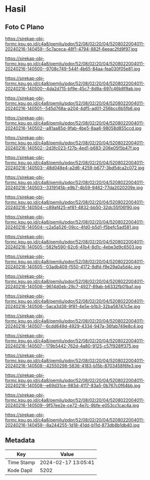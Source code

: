 # Hasil

## Foto C Plano

https://sirekap-obj-formc.kpu.go.id/c4a8/pemilu/pdpr/52/08/02/20/04/5208022004011-20240216-140459--5c7aceca-48f1-4794-882f-6eeac2fd9f97.jpg

https://sirekap-obj-formc.kpu.go.id/c4a8/pemilu/pdpr/52/08/02/20/04/5208022004011-20240216-140500--9708c749-544f-4b65-84aa-fea030f05e81.jpg

https://sirekap-obj-formc.kpu.go.id/c4a8/pemilu/pdpr/52/08/02/20/04/5208022004011-20240216-140500--4da2d715-bf9e-45c7-8d9a-697c46b8f9ab.jpg

https://sirekap-obj-formc.kpu.go.id/c4a8/pemilu/pdpr/52/08/02/20/04/5208022004011-20240216-140501--545d768a-a204-4df5-ad01-256bcc6b5fb6.jpg

https://sirekap-obj-formc.kpu.go.id/c4a8/pemilu/pdpr/52/08/02/20/04/5208022004011-20240216-140502--a81aa85d-9fab-4be5-8aa6-98058d855ccd.jpg

https://sirekap-obj-formc.kpu.go.id/c4a8/pemilu/pdpr/52/08/02/20/04/5208022004011-20240216-140502--2d3fc023-f27b-4ed1-b683-206e05f5b47f.jpg

https://sirekap-obj-formc.kpu.go.id/c4a8/pemilu/pdpr/52/08/02/20/04/5208022004011-20240216-140503--48d048e4-a2d6-4259-b677-3bd5dca2c072.jpg

https://sirekap-obj-formc.kpu.go.id/c4a8/pemilu/pdpr/52/08/02/20/04/5208022004011-20240216-140503--3319145b-e9b7-4b59-9462-77da2020209e.jpg

https://sirekap-obj-formc.kpu.go.id/c4a8/pemilu/pdpr/52/08/02/20/04/5208022004011-20240216-140504--c89af425-ef81-4832-bb50-32dc55f06f90.jpg

https://sirekap-obj-formc.kpu.go.id/c4a8/pemilu/pdpr/52/08/02/20/04/5208022004011-20240216-140504--c2a5a526-09cc-4fd0-b5d1-f5befc5ad581.jpg

https://sirekap-obj-formc.kpu.go.id/c4a8/pemilu/pdpr/52/08/02/20/04/5208022004011-20240216-140505--582fe590-62c6-41b4-8d1c-4ebe3d9c6503.jpg

https://sirekap-obj-formc.kpu.go.id/c4a8/pemilu/pdpr/52/08/02/20/04/5208022004011-20240216-140505--03adb409-f550-4172-8dfd-f9e29a0a5d4c.jpg

https://sirekap-obj-formc.kpu.go.id/c4a8/pemilu/pdpr/52/08/02/20/04/5208022004011-20240216-140506--9614d0eb-29c7-4927-89ab-b6332fb01ba1.jpg

https://sirekap-obj-formc.kpu.go.id/c4a8/pemilu/pdpr/52/08/02/20/04/5208022004011-20240216-140506--5aca3d38-9f81-4e5e-b1b3-32ba58747c5e.jpg

https://sirekap-obj-formc.kpu.go.id/c4a8/pemilu/pdpr/52/08/02/20/04/5208022004011-20240216-140507--6cdd649d-4929-4334-947a-36fab749e8c4.jpg

https://sirekap-obj-formc.kpu.go.id/c4a8/pemilu/pdpr/52/08/02/20/04/5208022004011-20240216-140507--179b5442-762d-4a80-9125-c57f928ff375.jpg

https://sirekap-obj-formc.kpu.go.id/c4a8/pemilu/pdpr/52/08/02/20/04/5208022004011-20240216-140508--42550298-5836-4183-b15b-8703458f6fe3.jpg

https://sirekap-obj-formc.kpu.go.id/c4a8/pemilu/pdpr/52/08/02/20/04/5208022004011-20240216-140508--e69d31ce-983d-4117-83a5-0b767c0f64bb.jpg

https://sirekap-obj-formc.kpu.go.id/c4a8/pemilu/pdpr/52/08/02/20/04/5208022004011-20240216-140509--9f57ee2e-ce72-4e7c-9bfe-e053cc1cac4a.jpg

https://sirekap-obj-formc.kpu.go.id/c4a8/pemilu/pdpr/52/08/02/20/04/5208022004011-20240216-140459--8a244255-1d18-41dd-b11d-873db8b1db40.jpg


## Metadata

| Key        | Value               |
| ---------- | ------------------- |
| Time Stamp | 2024-02-17 13:05:41 |
| Kode Dapil | 5202                |



